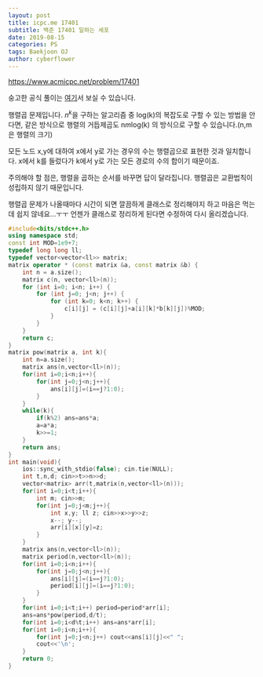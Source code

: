 ```yaml
---
layout: post
title: icpc.me 17401
subtitle: 백준 17401 일하는 세포
date: 2019-08-15
categories: PS
tags: Baekjoon OJ
author: cyberflower
---
```


<https://www.acmicpc.net/problem/17401>

숭고한 공식 풀이는 [여기](https://drive.google.com/file/d/1XwcQgX81fR_2ULyzXoY1DZ1Y9EsXyu-_/view)서 보실 수 있습니다.

행렬곱 문제입니다. $n^k$을 구하는 알고리즘 중 log(k)의 복잡도로 구할 수 있는 방법을 안다면, 같은 방식으로 행렬의 거듭제곱도 n*m*log(k) 의 방식으로 구할 수 있습니다.(n,m은 행렬의 크기)

모든 노드 x,y에 대하여 x에서 y로 가는 경우의 수는 행렬곱으로 표현한 것과 일치합니다. x에서 k를 들렀다가 k에서 y로 가는 모든 경로의 수의 합이기 때문이죠.

주의해야 할 점은, 행렬을 곱하는 순서를 바꾸면 답이 달라집니다. 행렬곱은 교환법칙이 성립하지 않기 때문입니다. 

행렬곱 문제가 나올때마다 시간이 되면 깔끔하게 클래스로 정리해야지 하고 마음은 먹는데 쉽지 않네요...ㅜㅜ 언젠가 클래스로 정리하게 된다면 수정하여 다시 올리겠습니다.

```cpp
#include<bits/stdc++.h>
using namespace std;
const int MOD=1e9+7;
typedef long long ll;
typedef vector<vector<ll>> matrix;
matrix operator * (const matrix &a, const matrix &b) {
    int n = a.size();
    matrix c(n, vector<ll>(n));
    for (int i=0; i<n; i++) {
        for (int j=0; j<n; j++) {
            for (int k=0; k<n; k++) {
                c[i][j] = (c[i][j]+a[i][k]*b[k][j])%MOD;
            }
        }
    }
    return c;
}
matrix pow(matrix a, int k){
	int n=a.size();
	matrix ans(n,vector<ll>(n));
	for(int i=0;i<n;i++){
		for(int j=0;j<n;j++){
			ans[i][j]=(i==j?1:0);
		}
	}
	while(k){
		if(k%2) ans=ans*a;
		a=a*a;
		k>>=1;
	}
	return ans;
}
int main(void){
	ios::sync_with_stdio(false); cin.tie(NULL);
	int t,n,d; cin>>t>>n>>d;
	vector<matrix> arr(t,matrix(n,vector<ll>(n)));
	for(int i=0;i<t;i++){
		int m; cin>>m;
		for(int j=0;j<m;j++){
			int x,y; ll z; cin>>x>>y>>z;
			x--; y--;
			arr[i][x][y]=z;
		}
	}
	matrix ans(n,vector<ll>(n));
	matrix period(n,vector<ll>(n));
	for(int i=0;i<n;i++){
		for(int j=0;j<n;j++){
			ans[i][j]=(i==j?1:0);
			period[i][j]=(i==j?1:0);
		}
	}
	for(int i=0;i<t;i++) period=period*arr[i];
	ans=ans*pow(period,d/t);
	for(int i=0;i<d%t;i++) ans=ans*arr[i];
	for(int i=0;i<n;i++){
		for(int j=0;j<n;j++) cout<<ans[i][j]<<" ";
		cout<<'\n';
	}
	return 0;
}
```
